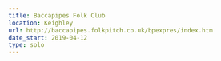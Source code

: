 ```yaml
---
title: Baccapipes Folk Club
location: Keighley
url: http://baccapipes.folkpitch.co.uk/bpexpres/index.htm
date_start: 2019-04-12
type: solo
---
```

